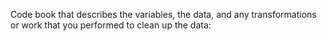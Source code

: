 
Code book that describes the variables, the data, and any transformations or work that you performed to clean up the data:

